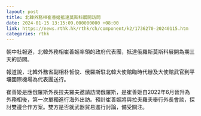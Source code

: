 ```yaml
---
layout: post
title: 北韓外務相崔善姬抵達莫斯科展開訪問
date: 2024-01-15 13:15:09.000000000 +08:00
link: https://news.rthk.hk/rthk/ch/component/k2/1736270-20240115.htm
categories: rthk
---
```


朝中社報道，北韓外務相崔善姬率領的政府代表團，抵達俄羅斯莫斯科展開為期三天的訪問。

報道說，北韓外務省副相朴哲俊、俄羅斯駐北韓大使館臨時代辦及大使館武官到平壤國際機場為代表團送行。

崔善姬是應俄羅斯外長拉夫羅夫邀請訪問俄羅斯，是崔善姬自2022年6月晉升為外務相後，第一次單獨進行海外出訪。預計崔善姬將與拉夫羅夫舉行外長會談，探討雙邊合作方案。雙方是否就武器貿易進行討論，備受關注。
